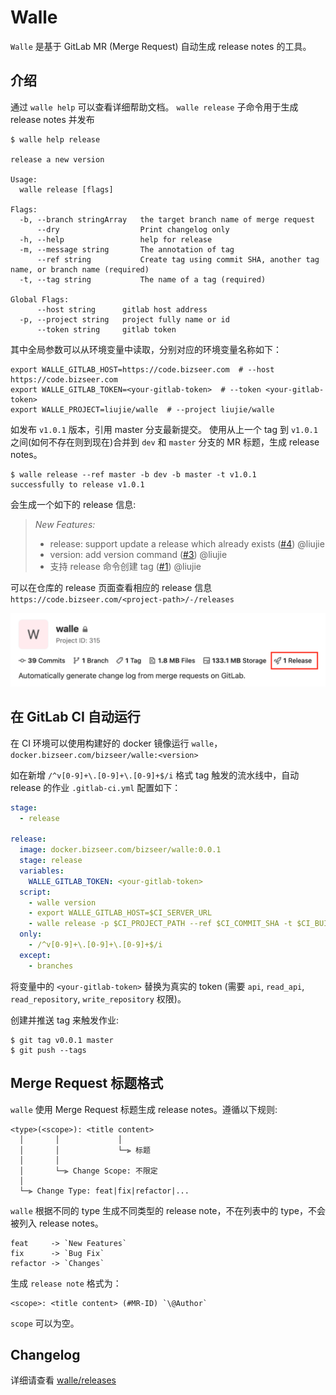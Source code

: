 # Walle

`Walle` 是基于 GitLab MR (Merge Request) 自动生成 release notes 的工具。

## 介绍

通过 `walle help` 可以查看详细帮助文档。
`walle release` 子命令用于生成 release notes 并发布

```shell
$ walle help release

release a new version

Usage:
  walle release [flags]

Flags:
  -b, --branch stringArray   the target branch name of merge request
      --dry                  Print changelog only
  -h, --help                 help for release
  -m, --message string       The annotation of tag
      --ref string           Create tag using commit SHA, another tag name, or branch name (required)
  -t, --tag string           The name of a tag (required)

Global Flags:
      --host string      gitlab host address
  -p, --project string   project fully name or id
      --token string     gitlab token
```

其中全局参数可以从环境变量中读取，分别对应的环境变量名称如下：

```shell
export WALLE_GITLAB_HOST=https://code.bizseer.com  # --host https://code.bizseer.com
export WALLE_GITLAB_TOKEN=<your-gitlab-token>  # --token <your-gitlab-token>
export WALLE_PROJECT=liujie/walle  # --project liujie/walle
```

如发布 `v1.0.1` 版本，引用 master 分支最新提交。 使用从上一个 tag 到 `v1.0.1` 之间(如何不存在则到现在)合并到 `dev` 和 `master` 分支的 MR 标题，生成 release notes。

```shell
$ walle release --ref master -b dev -b master -t v1.0.1
successfully to release v1.0.1
```

会生成一个如下的 release 信息:

>
> _New Features:_
> - release: support update a release which already exists ([#4](https://code.bizseer.com/liujie/walle/-/merge_requests/4)) @liujie
> - version: add version command ([#3](https://code.bizseer.com/liujie/walle/-/merge_requests/3)) @liujie
> - 支持 release 命令创建 tag ([#1](https://code.bizseer.com/liujie/walle/-/merge_requests/1)) @liujie


可以在仓库的 release 页面查看相应的 release 信息 `https://code.bizseer.com/<project-path>/-/releases`

![](./docs/pics/release-entrypoint.png)

## 在 GitLab CI 自动运行

在 CI 环境可以使用构建好的 docker 镜像运行 `walle`，`docker.bizseer.com/bizseer/walle:<version>`

如在新增 `/^v[0-9]+\.[0-9]+\.[0-9]+$/i` 格式 tag 触发的流水线中，自动 release 的作业 `.gitlab-ci.yml` 配置如下：

```yaml
stage:
  - release

release:
  image: docker.bizseer.com/bizseer/walle:0.0.1
  stage: release
  variables:
    WALLE_GITLAB_TOKEN: <your-gitlab-token> 
  script:
    - walle version
    - export WALLE_GITLAB_HOST=$CI_SERVER_URL
    - walle release -p $CI_PROJECT_PATH --ref $CI_COMMIT_SHA -t $CI_BUILD_TAG
  only:
    - /^v[0-9]+\.[0-9]+\.[0-9]+$/i
  except:
    - branches
```

将变量中的 `<your-gitlab-token>` 替换为真实的 token (需要 `api`, `read_api`, `read_repository`, `write_repository` 权限)。

创建并推送 tag 来触发作业:

```shell
$ git tag v0.0.1 master
$ git push --tags
```

## Merge Request 标题格式

`walle` 使用 Merge Request 标题生成 release notes。遵循以下规则:

```
<type>(<scope>): <title content>
  │       │             │
  │       │             └─⫸ 标题
  │       │
  │       └─⫸ Change Scope: 不限定
  │
  └─⫸ Change Type: feat|fix|refactor|...
```

`walle` 根据不同的 type 生成不同类型的 release note，不在列表中的 type，不会被列入 release notes。

```
feat     -> `New Features`
fix      -> `Bug Fix`
refactor -> `Changes` 
```

生成 `release note` 格式为：

```
<scope>: <title content> (#MR-ID) `\@Author`
```

`scope` 可以为空。

## Changelog

详细请查看 [walle/releases](https://code.bizseer.com/liujie/walle/-/releases)
